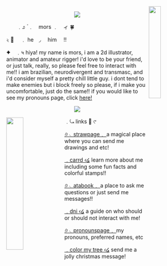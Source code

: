 
<div>
  <img align="right" width="25%" src="https://file.garden/ZwCpeSoEK1ZwoQvU/toto%20pagedoll.png">
</div>


<p align="center">
    <img src="https://file.garden/ZwCpeSoEK1ZwoQvU/AGGGGGHHHHH">
</p>

  　　﹒೨  ۫ ﹒　mors ﹒　ィ 🍀 

২ 🍵   　﹒ he　◞  　him　   !!

✦　﹒५  hiya! my name is mors, i am a 2d illustrator, animator and amateur rigger! i'd love to be your friend, or just talk, really, so please feel free to interact with me!! i am brazilian, neurodivergent and transmasc, and i'd consider myself a pretty chill little guy. i dont tend to make enemies but i block freely so please, if i make you uncomfortable, just do the same!! if you would like to see my pronouns page, click [here!](https://en.pronouns.page/@morscod3) 

<p align="center">
    <img src="https://file.garden/ZwCpeSoEK1ZwoQvU/fuc">
</p>

<div>
  <img align="left" width="30%" src="https://file.garden/ZwCpeSoEK1ZwoQvU/forg.png">
</div>

  ﹒⤿  links 📗  ୯ 

[୬ ◟strawpage﹒ ](https://morscod3.straw.page) a magical place where you can send me drawings and etc!

[﹒carrd ‹໒](https://morscod3.carrd.co) learn more about me including some fun facts and colorful stamps!!

[୬ ◟atabook﹒ ](https://morscod3.atabook.org) a place to ask me questions or just send me messages!!

[﹒dni ‹໒](https://morscod3.carrd.co/#dni) a guide on who should or should not interact with me!

[୬ ◟pronounspage﹒ ](https://en.pronouns.page/@morscod3) my pronouns, preferred names, etc

[﹒color my tree ‹໒](https://colormytree.me/2024/01JEEJ4EYAMDQ3RCHDP0RD7SF1) send me a jolly christmas message!
